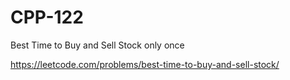 # CPP-122
 Best Time to Buy and Sell Stock only once










https://leetcode.com/problems/best-time-to-buy-and-sell-stock/
